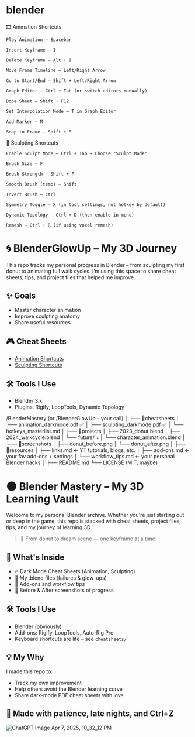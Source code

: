# blender
🎞️ Animation Shortcuts

    Play Animation – Spacebar

    Insert Keyframe – I

    Delete Keyframe – Alt + I

    Move Frame Timeline – Left/Right Arrow

    Go to Start/End – Shift + Left/Right Arrow

    Graph Editor – Ctrl + Tab (or switch editors manually)

    Dope Sheet – Shift + F12

    Set Interpolation Mode – T in Graph Editor

    Add Marker – M

    Snap to Frame – Shift + S

🧱 Sculpting Shortcuts

    Enable Sculpt Mode – Ctrl + Tab → Choose "Sculpt Mode"

    Brush Size – F

    Brush Strength – Shift + F

    Smooth Brush (temp) – Shift

    Invert Brush – Ctrl

    Symmetry Toggle – X (in tool settings, not hotkey by default)

    Dynamic Topology – Ctrl + D (then enable in menu)

    Remesh – Ctrl + R (if using voxel remesh)

# 🌀 BlenderGlowUp – My 3D Journey

This repo tracks my personal progress in Blender – from sculpting my first donut to animating full walk cycles. I’m using this space to share cheat sheets, tips, and project files that helped me improve.

## ✨ Goals
- Master character animation
- Improve sculpting anatomy
- Share useful resources

## 🎮 Cheat Sheets
- [Animation Shortcuts](./cheatsheets/animation_cheatsheet.pdf)
- [Sculpting Shortcuts](./cheatsheets/sculpting_cheatsheet.pdf)

## 🛠️ Tools I Use
- Blender 3.x
- Plugins: Rigify, LoopTools, Dynamic Topology




/BlenderMastery (or /BlenderGlowUp – your call)
│
├── 📁cheatsheets
│   ├── animation_darkmode.pdf ✅
│   ├── sculpting_darkmode.pdf ✅
│   └── hotkeys_masterlist.md
│
├── 📁projects
│   ├── 2023_donut.blend
│   ├── 2024_walkcycle.blend
│   └── future/ ⤵️
│       └── character_animation.blend
│
├── 📁screenshots
│   ├── donut_before.png
│   └── donut_after.png
│
├── 📁resources
│   ├── links.md  ← YT tutorials, blogs, etc.
│   ├── add-ons.md ← your fav add-ons + settings
│   └── workflow_tips.md ← your personal Blender hacks
│
├── README.md
└── LICENSE (MIT, maybe)






# 🌑 Blender Mastery – My 3D Learning Vault

Welcome to my personal Blender archive. Whether you're just starting out or deep in the game, this repo is stacked with cheat sheets, project files, tips, and my journey of learning 3D.

> 🧠 From donut to dream scene — one keyframe at a time.

## 📌 What's Inside

- 🔥 Dark Mode Cheat Sheets (Animation, Sculpting)
- 💾 My .blend files (failures & glow-ups)
- 🧰 Add-ons and workflow tips
- 📸 Before & After screenshots of progress

## 🛠 Tools I Use

- Blender (obviously)
- Add-ons: Rigify, LoopTools, Auto-Rig Pro
- Keyboard shortcuts are life – see `cheatsheets/`

## 💡 My Why

I made this repo to:
- Track my own improvement
- Help others avoid the Blender learning curve
- Share dark-mode PDF cheat sheets with love

## 🖤 Made with patience, late nights, and Ctrl+Z




![ChatGPT Image Apr 7, 2025, 10_32_12 PM](https://github.com/user-attachments/assets/f1d65628-aec6-4840-957d-7f8d95f2c651)

